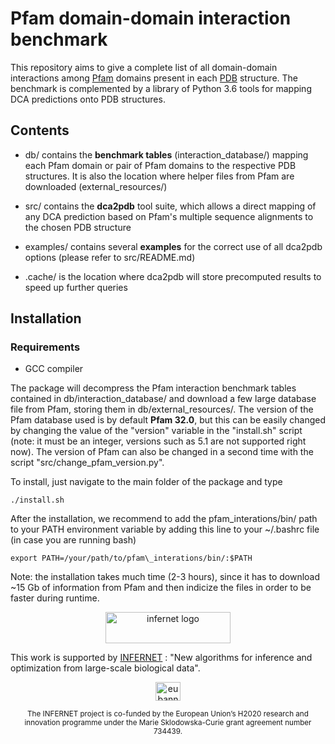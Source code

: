 # Pfam domain-domain interaction benchmark

This repository aims to give a complete list of all domain-domain interactions among [Pfam][pfam]
domains present in each [PDB][pdb] structure. The benchmark is complemented by a library of Python 3.6
tools for mapping DCA predictions onto PDB structures.


## Contents 

* db/ contains the **benchmark tables** (interaction\_database/) mapping each Pfam domain or pair of Pfam domains
to the respective PDB structures. It is also the location where helper files from Pfam are downloaded (external\_resources/) 

* src/ contains the **dca2pdb** tool suite, which allows a direct mapping of any DCA prediction based on 
Pfam's multiple sequence alignments to the chosen PDB structure

* examples/ contains several **examples** for the correct use of all dca2pdb options (please refer to src/README.md)

* .cache/ is the location where dca2pdb will store precomputed results to speed up further queries


## Installation

### Requirements

* GCC compiler

The package will decompress the Pfam interaction benchmark tables contained in db/interaction\_database/ and download 
a few large database file from Pfam, storing them in db/external\_resources/. The version of the Pfam database used
is by default **Pfam 32.0**, but this can be easily changed by changing the value of the "version" variable in the
"install.sh" script (note: it must be an integer, versions such as 5.1 are not supported right now).
The version of Pfam can also be changed in a second time with the script "src/change\_pfam\_version.py".

To install, just navigate to the main folder of the package and type

`
./install.sh
`

After the installation, we recommend to add the pfam\_interations/bin/ path to your PATH environment variable by adding 
this line to your ~/.bashrc file (in case you are running bash)

`
export PATH=/your/path/to/pfam\_interations/bin/:$PATH
`

Note: the installation takes much time (2-3 hours), since it has to download ~15 Gb of information from Pfam and then indicize
the files in order to be faster during runtime.


<a name="infernet_logo"/>
<div align="center">
<a href="http://www.infernet.eu/" target="_blank">
<img src="http://www.infernet.eu/wp-content/uploads/2017/03/INFERNET_Wordmark_HR.png" alt="infernet logo" width="200" height="50"></img>
</a>
</div>


This work is supported by [INFERNET](http://www.infernet.eu) : "New algorithms for inference and optimization from large-scale biological data".

<a name="eu_banner"/>
<div align="center">
<a href="https://europa.eu/european-union/index_en" target="_blank">
<img src="http://www.infernet.eu/wp-content/uploads/2017/03/flag_yellow_high.jpg" alt="eu banner" width="40" height="30"></img>
</a>
</div>

<p align="center"><sup>
The INFERNET project is co-funded by the European Union’s H2020 research and innovation programme under the Marie Sklodowska-Curie grant agreement number 734439.
</sup>
</p>






[pfam]: https://pfam.xfam.org/
[pdb]: https://www.rcsb.org/
